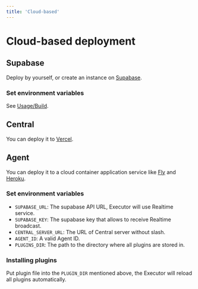 ```yaml
---
title: 'Cloud-based'
---
```


# Cloud-based deployment

## Supabase

Deploy by yourself, or create an instance on [Supabase](https://supabase.com/).

### Set environment variables

See [Usage/Build](../build#steps-2).

## Central

You can deploy it to [Vercel](https://vercel.com/).

## Agent

You can deploy it to a cloud container application service like [Fly](https://fly.io/) and [Heroku](https://www.heroku.com/).

### Set environment variables

- `SUPABASE_URL`: The supabase API URL, Executor will use Realtime service.
- `SUPABASE_KEY`: The supabase key that allows to receive Realtime broadcast.
- `CENTRAL_SERVER_URL`: The URL of Central server without slash.
- `AGENT_ID`: A valid Agent ID.
- `PLUGINS_DIR`: The path to the directory where all plugins are stored in.

### Installing plugins

Put plugin file into the `PLUGIN_DIR` mentioned above, the Executor will reload all plugins automatically.
